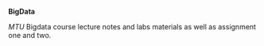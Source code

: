 **BigData**

*MTU* Bigdata course lecture notes and labs materials as well as assignment one and two.
